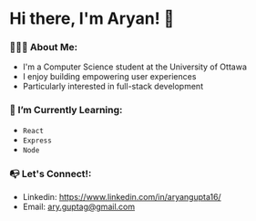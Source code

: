 # Hi there, I'm Aryan! 👋

<!--
**aryangupta2/aryangupta2** is a ✨ _special_ ✨ repository because its `README.md` (this file) appears on your GitHub profile.

Here are some ideas to get you started:

- 🔭 I’m currently working on ...
- 🌱 I’m currently learning ...
- 👯 I’m looking to collaborate on ...
- 🤔 I’m looking for help with ...
- 💬 Ask me about ...
- 📫 How to reach me: ..
- 😄 Pronouns: ...
- ⚡ Fun fact: ...
-->

### 💁🏽‍♂️ About Me: 
* I'm a Computer Science student at the University of Ottawa
* I enjoy building empowering user experiences
* Particularly interested in full-stack development

### 🌱 I’m Currently Learning:
* ``React``
* ``Express``
* ``Node``

### 📭 Let's Connect!: 
* Linkedin: https://www.linkedin.com/in/aryangupta16/
* Email: ary.guptag@gmail.com
